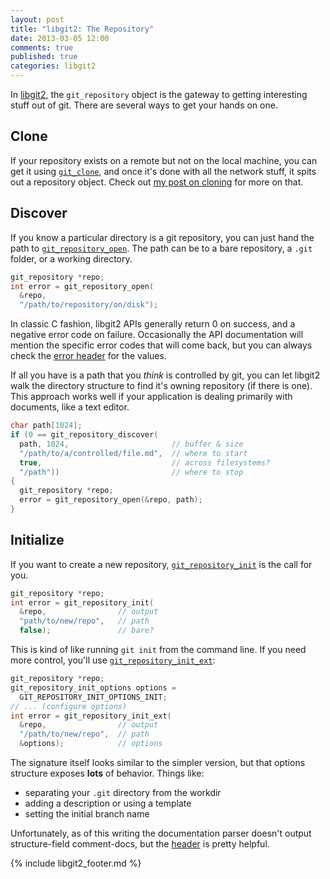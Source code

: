 ```yaml
---
layout: post
title: "libgit2: The Repository"
date: 2013-03-05 12:00
comments: true
published: true
categories: libgit2
---
```


In [libgit2](http://libgit2.github.com/), the `git_repository` object is the gateway to getting interesting stuff out of git.
There are several ways to get your hands on one.

## Clone

If your repository exists on a remote but not on the local machine, you can get it using [`git_clone`](http://libgit2.github.com/libgit2/#HEAD/group/repository/git_clone), and once it's done with all the network stuff, it spits out a repository object.
Check out [my post on cloning](/2013/02/01/stupid-libgit2-tricks-cloning/) for more on that.

## Discover

If you know a particular directory is a git repository, you can just hand the path to [`git_repository_open`](http://libgit2.github.com/libgit2/#HEAD/group/repository/git_repository_open).
The path can be to a bare repository, a `.git` folder, or a working directory.

```c
git_repository *repo;
int error = git_repository_open(
  &repo,
  "/path/to/repository/on/disk");
```

In classic C fashion, libgit2 APIs generally return 0 on success, and a negative error code on failure.
Occasionally the API documentation will mention the specific error codes that will come back, but you can always check the [error header](https://github.com/libgit2/libgit2/blob/HEAD/include/git2/errors.h#files) for the values.

If all you have is a path that you *think* is controlled by git, you can let libgit2 walk the directory structure to find it's owning repository (if there is one).
This approach works well if your application is dealing primarily with documents, like a text editor.

```c
char path[1024];
if (0 == git_repository_discover(
  path, 1024,                       // buffer & size
  "/path/to/a/controlled/file.md",  // where to start
  true,                             // across filesystems?
  "/path"))                         // where to stop
{
  git_repository *repo;
  error = git_repository_open(&repo, path);
}
```

## Initialize

If you want to create a new repository, [`git_repository_init`](http://libgit2.github.com/libgit2/#HEAD/group/repository/git_repository_init) is the call for you.

```c
git_repository *repo;
int error = git_repository_init(
  &repo,                // output
  "path/to/new/repo",   // path
  false);               // bare?
```

This is kind of like running `git init` from the command line.
If you need more control, you'll use [`git_repository_init_ext`](http://libgit2.github.com/libgit2/#HEAD/group/repository/git_repository_init_ext):

```c
git_repository *repo;
git_repository_init_options options =
  GIT_REPOSITORY_INIT_OPTIONS_INIT;
// ... (configure options)
int error = git_repository_init_ext(
  &repo,                // output
  "/path/to/new/repo",  // path
  &options);            // options
```

The signature itself looks similar to the simpler version, but that options structure exposes **lots** of behavior.
Things like:

* separating your `.git` directory from the workdir
* adding a description or using a template
* setting the initial branch name

Unfortunately, as of this writing the documentation parser doesn't output structure-field comment-docs, but the [header](https://github.com/libgit2/libgit2/blob/HEAD/include/git2/repository.h#files) is pretty helpful.

{% include libgit2_footer.md %}
